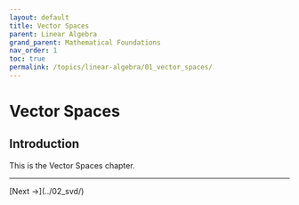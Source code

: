 ```yaml
---
layout: default
title: Vector Spaces
parent: Linear Algebra
grand_parent: Mathematical Foundations
nav_order: 1
toc: true
permalink: /topics/linear-algebra/01_vector_spaces/
---
```


# Vector Spaces

## Introduction

This is the Vector Spaces chapter.

---

<div class="prev-next-buttons">
[Next →](../02_svd/)
</div>
